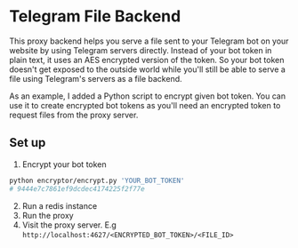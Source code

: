 # Telegram File Backend

This proxy backend helps you serve a file sent to your Telegram bot on your website by using Telegram servers directly. Instead of your bot token in plain text, it uses an AES encrypted version of the token. So your bot token doesn't get exposed to the outside world while you'll still be able to serve a file using Telegram's servers as a file backend.

As an example, I added a Python script to encrypt given bot token. You can use it to create encrypted bot tokens as you'll need an encrypted token to request files from the proxy server.

## Set up

1. Encrypt your bot token

```bash
python encryptor/encrypt.py 'YOUR_BOT_TOKEN'
# 9444e7c7861ef9dcdec4174225f2f77e
```

2. Run a redis instance
3. Run the proxy
4. Visit the proxy server. E.g `http://localhost:4627/<ENCRYPTED_BOT_TOKEN>/<FILE_ID>`
